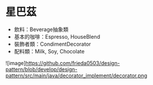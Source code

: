 # 星巴茲
 * 飲料：Beverage抽象類
 * 基本的咖啡：Espresso, HouseBlend
 * 裝飾者類：CondimentDecorator
 * 配料類：Milk, Soy, Chocolate
 
 ![image]https://github.com/frieda0503/design-pattern/blob/develop/design-pattern/src/main/java/decorator_implement/decorator.png

